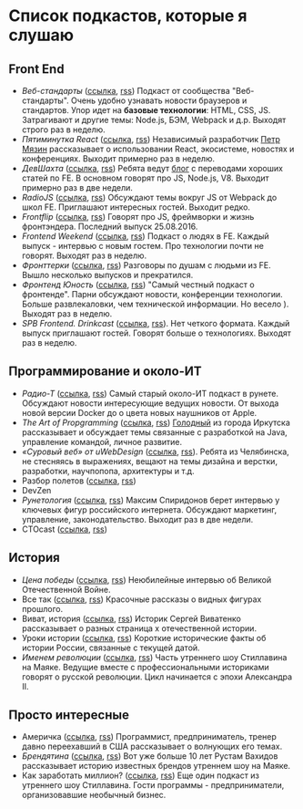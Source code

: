 # Список подкастов, которые я слушаю
## Front End
- *Веб-стандарты* ([ссылка](https://soundcloud.com/web-standards), [rss](http://feeds.soundcloud.com/users/soundcloud:users:202737209/sounds.rss)) Подкаст от сообщества "Веб-стандарты". Очень удобно узнавать новости браузеров и стандартов. Упор идет на **базовые технологии**: HTML, CSS, JS. Затрагивают и другие темы: Node.js, БЭМ, Webpack и д.р. Выходят строго раз в неделю. 
- *Пятиминутка React* ([ссылка](http://5minreact.ru/), [rss](http://feeds.soundcloud.com/users/soundcloud:users:301264956/sounds.rss)) Независимый разработчик [Петр Мязин](https://twitter.com/PetrMyazin) рассказывает о использовании React, экосистеме, новостях и конференциях. Выходит примерно раз в неделю.
- *ДевШахта* ([ссылка](https://soundcloud.com/devschacht), [rss](https://feeds.soundcloud.com/users/soundcloud:users:299701886/sounds.rss)) Ребята ведут [блог](https://medium.com/devschacht) с переводами хороших статей по FE. В основном говорят про JS, Node.js, V8. Выходит примерно раз в две недели.
- *RadioJS*  ([ссылка](https://radiojs.ru/), [rss](http://radiojs.ru/feed/podcast/)) Обсуждают темы вокруг JS от Webpack до школ FE. Приглашают интересных гостей. Выходит редко.
- *Frontflip* ([ссылка](http://frontflip.me/), [rss](http://frontflip.me/podcast.xml)) Говорят про JS, фреймворки и жизнь фронтэндера. Последний выпуск 25.08.2016.
- *Frontend Weekend* ([ссылка](https://soundcloud.com/frontend-weekend), [rss](http://feeds.soundcloud.com/users/soundcloud:users:306455261/sounds.rss)) Подкаст о людях в FE. Каждый выпуск - интервью с новым гостем. Про технологии почти не говорят. Выходят раз в неделю.
- *Фронттерки* ([ссылка](https://fronterki.fireside.fm/), [rss](https://fronterki.fireside.fm/rss)) Разговоры по душам с людьми из FE. Вышло несколько выпусков и прекратился.
- *Фронтенд Юность* ([ссылка](http://youknow.st/), [rss](http://feeds.soundcloud.com/users/soundcloud:users:306631331/sounds.rss)) "Самый честный подкаст о фронтенде". Парни обсуждают новости, конференции технологии. Больше развлекаловки, чем технической информации. Но весело ). Выходят раз в неделю.
-  *SPB Frontend. Drinkcast* ([ссылка](https://spb-frontend.ru/podcast/), [rss](https://spb-frontend.ru/podcast.xml)). Нет четкого формата. Каждый выпуск приглашают гостей. Говорят больше о технологиях. Выходят раз в неделю. 

## Программирование и около-ИТ
- *Радио-Т* ([ссылка](https://radio-t.com/), [rss](http://feeds.rucast.net/radio-t)) Самый старый около-ИТ подкаст в рунете. Обсуждают новости интересующие ведущих новости. От выхода новой версии Docker до о цвета новых наушников от Apple. 
- *The Art of Propgramming* ([ссылка](https://theartofprogramming.podbean.com/), [rss](http://theartofprogramming.podbean.com/feed/)) [Голодный](https://twitter.com/golodnyj) из города Иркутска рассказывает и обсуждает темы связанные с разработкой на Java, управление командой, личное развитие.
- *«Суровый веб» от uWebDesign*  ([ссылка](https://uwebdesign.ru/), [rss](http://feeds.rucast.net/radio-t)). Ребята из Челябинска, не стесняясь в выражениях, вещают на темы дизайна и верстки, разработки, научпопопа, архитектуры и т.д.  
- Разбор полетов ([ссылка](), [rss]())
- DevZen
- *Рунетология* ([ссылка](http://spiridonov.ru/post/category/runetologia), [rss](http://spiridonov.ru/runetologia/rss_new/)) Максим Спиридонов берет интервью у ключевых фигур российского интернета. Обсуждают маркетинг, управление, законодательство. Выходит раз в две недели.   
- CTOcast ([ссылка](), [rss]())

## История
- *Цена победы* ([ссылка](https://echo.msk.ru/programs/victory/), [rss](https://echo.msk.ru/programs/victory/rss-audio.xml)) Неюбилейные интервью об Великой Отечественной Войне.
- Все так ([ссылка](https://echo.msk.ru/programs/vsetak/), [rss](https://echo.msk.ru/programs/vsetak/rss-audio.xml)) Красочные рассказы о видных фигурах прошлого.
- Виват, история ([ссылка](https://vivat.podster.fm/), [rss](https://podster.fm/rss.xml?pid=778)) Историк Сергей Виватенко рассказывает о разных страница х отечественной истории.
- Уроки истории ([ссылка](https://radiovesti.ru/brand/60935/), [rss](https://radiovesti.ru/rss/brand/id/60935/)) Короткие исторические факты об истории России, связанные с текущей датой.
- *Именем революции* ([ссылка](https://radiomayak.ru/podcasts/podcast/id/2201/), [rss](https://radiomayak.ru/podcasts/rss/podcast/2201/type/audio/)) Часть утреннего шоу Стиллавина на Маяке. Ведущие вместе с профессиональными историками говорят о русской революции. Цикл начинается с эпохи Александра II.

## Просто интересные 
- Америчка ([ссылка](https://americhka.us/), [rss](view-source:http://feeds.feedburner.com/americhka/oBlg)) Программист, предприниматель, тренер давно переехавший в США рассказывает о волнующих его темах. 
- *Брендятина* ([ссылка](https://radiomayak.ru/podcasts/podcast/id/45/), [rss](https://radiomayak.ru/podcasts/rss/podcast/45/brand/58219/type/audio/)) Вот уже больше 10 лет Рустам Вахидов рассказывает историю известных брендов утреннем шоу на Маяке.
- Как заработать миллион? ([ссылка](https://radiomayak.ru/podcasts/podcast/id/582/), [rss](https://radiomayak.ru/podcasts/rss/podcast/582/type/audio/)) Еще один подкаст из утреннего шоу Стиллавина. Гости программы - предприниматели, организовавшие необычный бизнес. 
